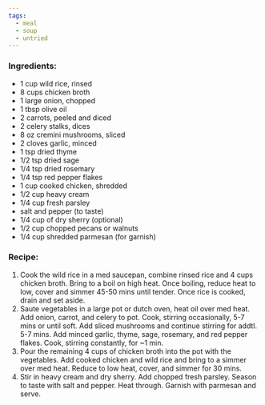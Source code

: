 ```yaml
---
tags:
  - meal
  - soup
  - untried
---
```

### Ingredients:
- 1 cup wild rice, rinsed
- 8 cups chicken broth
- 1 large onion, chopped
- 1 tbsp olive oil
- 2 carrots, peeled and diced
- 2 celery stalks, dices
- 8 oz cremini mushrooms, sliced
- 2 cloves garlic, minced
- 1 tsp dried thyme
- 1/2 tsp dried sage
- 1/4 tsp dried rosemary
- 1/4 tsp red pepper flakes
- 1 cup cooked chicken, shredded
- 1/2 cup heavy cream
- 1/4 cup fresh parsley
- salt and pepper (to taste)
- 1/4 cup of dry sherry (optional)
- 1/2 cup chopped pecans or walnuts
- 1/4 cup shredded parmesan (for garnish)

### Recipe:
1. Cook the wild rice in a med saucepan, combine rinsed rice and 4 cups chicken broth. Bring to a boil on high heat. Once boiling, reduce heat to low, cover and simmer 45-50 mins until tender. Once rice is cooked, drain and set aside. 
2. Saute vegetables in a large pot or dutch oven, heat oil over med heat. Add onion, carrot, and celery to pot. Cook, stirring occasionally, 5-7 mins or until soft. Add sliced mushrooms and continue stirring for addtl. 5-7 mins. Add minced garlic, thyme, sage, rosemary, and red pepper flakes. Cook, stirring constantly, for ~1 min. 
3. Pour the remaining 4 cups of chicken broth into the pot with the vegetables. Add cooked chicken and wild rice and bring to a simmer over med heat. Reduce to low heat, cover, and simmer for 30 mins. 
4. Stir in heavy cream and dry sherry. Add chopped fresh parsley. Season to taste with salt and pepper. Heat through. Garnish with parmesan and serve. 